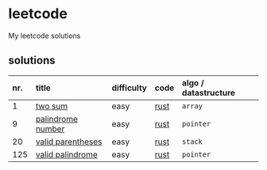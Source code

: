 # leetcode

My leetcode solutions

## solutions

| nr.  | title                                                                 | difficulty | code                                          | algo / datastructure |
| :--- | :-------------------------------------------------------------------- | :--------- | :-------------------------------------------- | :------------------- |
| 1    | [two sum](https://leetcode.com/problems/two-sum/)                     | easy       | [rust](/rust/src/two_sum_1/mod.rs)            | `array`              |
| 9    | [palindrome number](https://leetcode.com/problems/palindrome-number/) | easy       | [rust](/rust/src/palindrome_number_9/mod.rs)  | `pointer`            |
| 20   | [valid parentheses](https://leetcode.com/problems/valid-parentheses/) | easy       | [rust](/rust/src/valid_parentheses_20/mod.rs) | `stack`              |
| 125  | [valid palindrome](https://leetcode.com/problems/valid-palindrome/)   | easy       | [rust](/rust/src/valid_palindrome_125/mod.rs) | `pointer`            |
